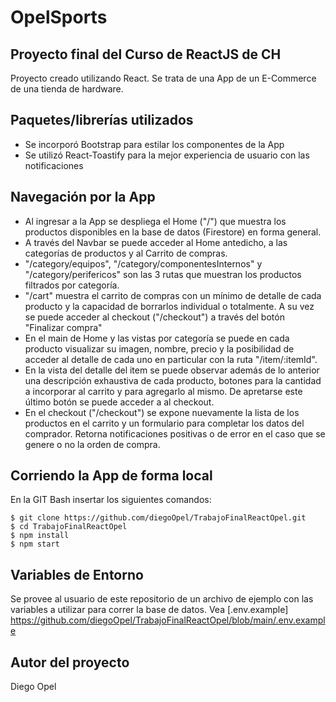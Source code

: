 # OpelSports
## Proyecto final del Curso de ReactJS de CH

Proyecto creado utilizando React. Se trata de una App de un E-Commerce de una tienda de hardware. 

## Paquetes/librerías utilizados 

- Se incorporó Bootstrap para estilar los componentes de la App
- Se utilizó React-Toastify para la mejor experiencia de usuario con las notificaciones

## Navegación por la App

- Al ingresar a la App se despliega el Home ("/") que muestra los productos disponibles en la base de datos (Firestore) en forma general.
- A través del Navbar se puede acceder al Home antedicho, a las categorías de productos y al Carrito de compras.
- "/category/equipos", "/category/componentesInternos" y "/category/perifericos" son las 3 rutas que muestran los productos filtrados por categoría.
- "/cart" muestra el carrito de compras con un mínimo de detalle de cada producto y la capacidad de borrarlos individual o totalmente. A su vez se puede acceder al checkout ("/checkout") a través del botón "Finalizar compra"
- En el main de Home y las vistas por categoría se puede en cada producto visualizar su imagen, nombre, precio y la posibilidad de acceder al detalle de cada uno en particular con la ruta "/item/:itemId".
- En la vista del detalle del item se puede observar además de lo anterior una descripción exhaustiva de cada producto, botones para la cantidad a incorporar al carrito y para agregarlo al mismo. De apretarse este último botón se puede acceder a al checkout.
- En el checkout ("/checkout") se expone nuevamente la lista de los productos en el carrito y un formulario para completar los datos del comprador. Retorna notificaciones positivas o de error en el caso que se genere o no la orden de compra.

## Corriendo la App de forma local
En la GIT Bash insertar los siguientes comandos:
```
$ git clone https://github.com/diegoOpel/TrabajoFinalReactOpel.git
$ cd TrabajoFinalReactOpel
$ npm install
$ npm start
```

## Variables de Entorno
Se provee al usuario de este repositorio de un archivo de ejemplo con las variables a utilizar para correr la base de datos. Vea [.env.example] <https://github.com/diegoOpel/TrabajoFinalReactOpel/blob/main/.env.example>

## Autor del proyecto
Diego Opel